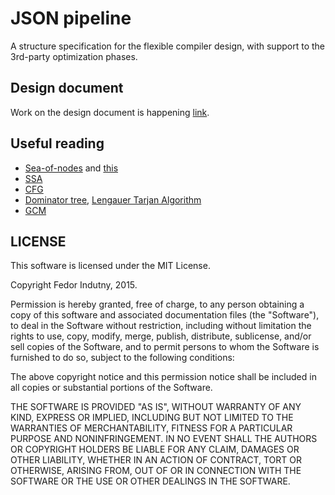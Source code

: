 # JSON pipeline

A structure specification for the flexible compiler design, with support to the
3rd-party optimization phases.

## Design document

Work on the design document is happening [link][0].

## Useful reading

- [Sea-of-nodes][1] and [this][2]
- [SSA][3]
- [CFG][4]
- [Dominator tree][5], [Lengauer Tarjan Algorithm][6]
- [GCM][7]

## LICENSE

This software is licensed under the MIT License.

Copyright Fedor Indutny, 2015.

Permission is hereby granted, free of charge, to any person obtaining a
copy of this software and associated documentation files (the
"Software"), to deal in the Software without restriction, including
without limitation the rights to use, copy, modify, merge, publish,
distribute, sublicense, and/or sell copies of the Software, and to permit
persons to whom the Software is furnished to do so, subject to the
following conditions:

The above copyright notice and this permission notice shall be included
in all copies or substantial portions of the Software.

THE SOFTWARE IS PROVIDED "AS IS", WITHOUT WARRANTY OF ANY KIND, EXPRESS
OR IMPLIED, INCLUDING BUT NOT LIMITED TO THE WARRANTIES OF
MERCHANTABILITY, FITNESS FOR A PARTICULAR PURPOSE AND NONINFRINGEMENT. IN
NO EVENT SHALL THE AUTHORS OR COPYRIGHT HOLDERS BE LIABLE FOR ANY CLAIM,
DAMAGES OR OTHER LIABILITY, WHETHER IN AN ACTION OF CONTRACT, TORT OR
OTHERWISE, ARISING FROM, OUT OF OR IN CONNECTION WITH THE SOFTWARE OR THE
USE OR OTHER DEALINGS IN THE SOFTWARE.

[0]: design.md
[1]: http://www.researchgate.net/profile/Cliff_Click/publication/2394127_Combining_Analyses_Combining_Optimizations/links/0a85e537233956f6dd000000.pdf
[2]: http://static.squarespace.com/static/50030e0ac4aaab8fd03f41b7/50030ec0e4b0c0ebbd07b0e0/50030ec0e4b0c0ebbd07b268/1281379125883/
[3]: https://en.wikipedia.org/wiki/Static_single_assignment_form
[4]: https://en.wikipedia.org/wiki/Control_flow_graph
[5]: https://en.wikipedia.org/wiki/Dominator_(graph_theory)
[6]: https://www.cs.princeton.edu/courses/archive/fall03/cs528/handouts/a%20fast%20algorithm%20for%20finding.pdf
[7]: https://courses.cs.washington.edu/courses/cse501/04wi/papers/click-pldi95.pdf
